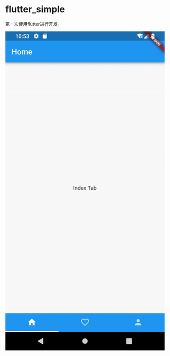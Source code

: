 # flutter_simple

第一次使用flutter进行开发。

![](https://github.com/Linies/flutter_simple/blob/master/simple.gif)
